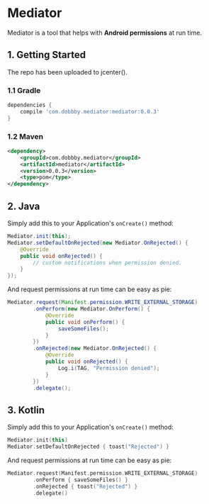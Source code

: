 # Mediator

Mediator is a tool that helps with **Android permissions** at run time.

## 1. Getting Started

The repo has been uploaded to jcenter().

### 1.1 Gradle

```gradle
dependencies {
    compile 'com.dobbby.mediator:mediator:0.0.3'
}
```

### 1.2 Maven

```xml
<dependency>
    <groupId>com.dobbby.mediator</groupId>
    <artifactId>mediator</artifactId>
    <version>0.0.3</version>
    <type>pom</type>
</dependency>
```

## 2. Java

Simply add this to your Application's `onCreate()` method:

```java
Mediator.init(this);
Mediator.setDefaultOnRejected(new Mediator.OnRejected() {
    @Override
    public void onRejected() {
        // custom notifications when permission denied.
    }
});
```

And request permissions at run time can be easy as pie:

```java
Mediator.request(Manifest.permission.WRITE_EXTERNAL_STORAGE)
        .onPerform(new Mediator.OnPerform() {
            @Override
            public void onPerform() {
                saveSomeFiles();
            }
        })
        .onRejected(new Mediator.OnRejected() {
            @Override
            public void onRejected() {
                Log.i(TAG, "Permission denied");
            }
        })
        .delegate();
```

## 3. Kotlin

Simply add this to your Application's `onCreate()` method:

```kotlin
Mediator.init(this)
Mediator.setDefaultOnRejected { toast("Rejected") }
```

And request permissions at run time can be easy as pie:

```kotlin
Mediator.request(Manifest.permission.WRITE_EXTERNAL_STORAGE)
        .onPerform { saveSomeFiles() }
        .onRejected { toast("Rejected") }
        .delegate()
```

